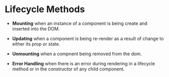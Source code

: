 # Lifecycle Methods 

- **Mounting** when an instance of a component is being create and inserted into the DOM.

- **Updating**  when a component is being re-render as a result of change to either its prop or state.

- **Unmounting** when a compnent being removed from the dom.

- **Error Handling** when there is an error during rendering in a lifecycle method or in the constructor of any child component.
